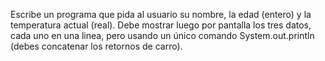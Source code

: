 Escribe un programa que pida al usuario su nombre, la edad (entero) y la
temperatura actual (real). Debe mostrar luego por pantalla los tres datos, cada uno en una linea, pero usando un único comando System.out.println (debes
concatenar los retornos de carro).